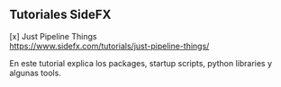 ## Tutoriales SideFX

[x] Just Pipeline Things \
 https://www.sidefx.com/tutorials/just-pipeline-things/

En este tutorial explica los packages, startup scripts, python libraries y algunas tools.


